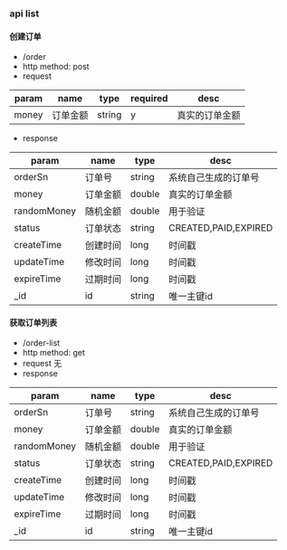 
### api list

#### 创建订单

* /order
* http method: post
* request 

param | name | type | required | desc
-------- | ---| ---| -----------|-----
money | 订单金额 | string | y | 真实的订单金额

* response

param | name | type  | desc
-------- | ---| ---| -------
orderSn | 订单号 | string | 系统自己生成的订单号
money | 订单金额 | double | 真实的订单金额
randomMoney | 随机金额| double | 用于验证
status | 订单状态 | string| CREATED,PAID,EXPIRED
createTime| 创建时间 | long | 时间戳
updateTime| 修改时间 | long | 时间戳
expireTime| 过期时间 | long | 时间戳
_id | id |string | 唯一主键id


#### 获取订单列表

* /order-list
* http method: get
* request 
无
* response

param | name | type  | desc
-------- | ---| ---| -------
orderSn | 订单号 | string | 系统自己生成的订单号
money | 订单金额 | double | 真实的订单金额
randomMoney | 随机金额| double | 用于验证
status | 订单状态 | string| CREATED,PAID,EXPIRED
createTime| 创建时间 | long | 时间戳
updateTime| 修改时间 | long | 时间戳
expireTime| 过期时间 | long | 时间戳
_id | id |string | 唯一主键id